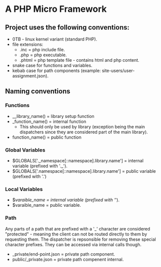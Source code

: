 # A PHP Micro Framework

## Project uses the following conventions:
- 0TB - linux kernel variant (standard PHP).
- file extensions: 
	+ .inc = php include file.
	+ .php = php executable.
	+ .phtml = php template file - contains html and php content.
- snake case for functions and variables.
- kebab case for path components (example: site-users/user-assignment.json).

## Naming conventions
### Functions
- __library_name() = library setup function
- _function_name() = internal function
	+ This should only be used by library (exception being the main dispatchers since they are considered part of the main library).
- function_name() = public function	

### Global Variables
- $GLOBALS['.\_namespace[::namespace].library.name'] = internal variable (prefixed with '.\_').
- $GLOBALS['.namespace[::namespace].library.name'] = public variable (prefixed with '.')

### Local Variables
- $_varaible_name = internal variable (prefixed with '_').
- $varaible_name = public variable.

### Path 
Any parts of a path that are prefixed with a '_' character are considered "protected" - meaning the client can not be routed directly to them by requesting them. The dispatcher is repsonsible for removing these special character prefixes. They can be accessed via internal calls though.
- _private/end-point.json = private path component.
- public/_private.json = private path compenent internal.

